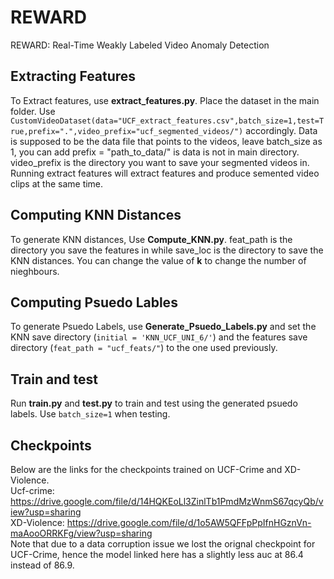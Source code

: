 # REWARD
REWARD: Real-Time Weakly Labeled Video Anomaly Detection
## Extracting Features
To Extract features, use **extract_features.py**. Place the dataset in the main folder.
Use `CustomVideoDataset(data="UCF_extract_features.csv",batch_size=1,test=True,prefix=".",video_prefix="ucf_segmented_videos/")` accordingly. 
Data is supposed to be the data file that points to the videos, leave batch_size as 1, you can add prefix = "path_to_data/" is data is not in main directory. video_prefix is the directory you want to save your segmented videos in. Running extract features will extract features and produce semented video clips at the same time.
## Computing KNN Distances
To generate KNN distances, Use **Compute_KNN.py**. feat_path is the directory you save the features in while save_loc is the directory to save the KNN distances. You can change the value of **k** to change the number of nieghbours.
## Computing Psuedo Lables
To generate Psuedo Labels, use **Generate_Psuedo_Labels.py** and set the KNN save directory (`initial = 'KNN_UCF_UNI_6/'`) and the features save directory (`feat_path = "ucf_feats/"`) to the one used previously.
## Train and test
Run **train.py** and **test.py** to train and test using the generated psuedo labels. Use `batch_size=1` when testing.
## Checkpoints
Below are the links for the checkpoints trained on UCF-Crime and XD-Violence.<br/> 
Ucf-crime: https://drive.google.com/file/d/14HQKEoLl3ZinlTb1PmdMzWnmS67qcyQb/view?usp=sharing<br/>
XD-Violence: https://drive.google.com/file/d/1o5AW5QFFpPpIfnHGznVn-maAooORRKFg/view?usp=sharing<br/>
Note that due to a data corruption issue we lost the orignal checkpoint for UCF-Crime, hence the model linked here has a slightly less auc at 86.4 instead of 86.9.

